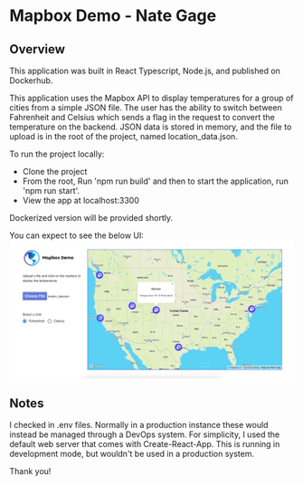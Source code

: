 # Mapbox Demo - Nate Gage

## Overview

This application was built in React Typescript, Node.js, and published on Dockerhub.

This application uses the Mapbox API to display temperatures for a group of cities from a simple JSON file. The user has the ability to switch between Fahrenheit and Celsius which sends a flag in the request to convert the temperature on the backend. JSON data is stored in memory, and the file to upload is in the root of the project, named location_data.json.

To run the project locally:

- Clone the project
- From the root, Run 'npm run build' and then to start the application, run 'npm run start'. 
- View the app at localhost:3300

Dockerized version will be provided shortly.

You can expect to see the below UI:
<img src="./client/public/screen shot.png" />

## Notes
I checked in .env files. Normally in a production instance these would instead be managed
through a DevOps system. For simplicity, I used the default web server that comes with Create-React-App. This is running in development mode, but wouldn't be used in a production system.  

Thank you!